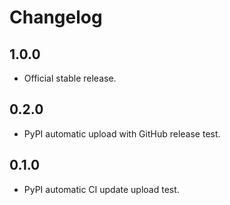 # Changelog

## 1.0.0
- Official stable release.

## 0.2.0
- PyPI automatic upload with GitHub release test.

## 0.1.0
- PyPI automatic CI update upload test.
